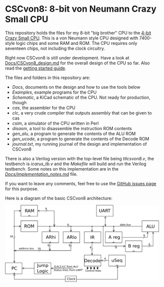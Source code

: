 # CSCvon8: 8-bit von Neumann Crazy Small CPU

This repository holds the files for my 8-bit "big brother" CPU to the
[4-bit Crazy Small CPU](https://minnie.tuhs.org/Programs/CrazySmallCPU/).
This is a von Neumann style CPU designed with 7400-style logic chips and
some RAM and ROM. The CPU requires only seventeen chips, not including the
clock circuitry.

Right now CSCvon8 is still under development. Have a look at
[Docs/CSCvon8_design.md](Docs/CSCvon8_design.md) for the overall
design of the CPU so far. Also read the
[getting started guide](Docs/getgoing_instructions.md).

The files and folders in this repository are:
- *Docs*, documents on the design and how to use the tools below
- *Examples*, example programs for the CPU
- *Schematic*, a KiCad schematic of the CPU. Not ready for production, though
- *cas*, the assembler for the CPU
- *clc*, a very crude compiler that outputs assembly that can be given to cas
- *csim*, a simulator of the CPU written in Perl
- *disasm*, a tool to disassemble the instruction ROM contents
- *gen_alu*, a program to generate the contents of the ALU ROM
- *gen_ucode*, a program to generate the contents of the Decode ROM
- *journal.txt*, my running journal of the design and implementation of CSCvon8

There is also a Verilog version with the top-level file being
*ttlcsvon8.v*, the testbench is *icarus_tb.v* and the *Makefile* will
build and run the Verilog testbench. Some notes on this implementation
are in the
[*Docs/implementation_notes.md*](Docs/implementation_notes.md) file.

If you want to leave any comments, feel free to use the
[GitHub issues page](https://github.com/DoctorWkt/CSCvon8/issues)
for this purpose.

Here is a diagram of the basic CSCvon8 architecture:

![](Docs/Figs/CSCvon8_overview.png) 
